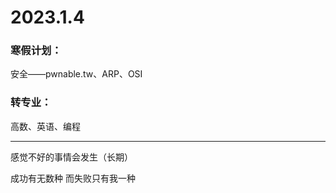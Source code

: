 # 2023.1.4

### 寒假计划：

安全——pwnable.tw、ARP、OSI

### 转专业：

高数、英语、编程

------

感觉不好的事情会发生（长期）

成功有无数种 而失败只有我一种

